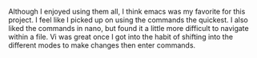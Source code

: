 Although I enjoyed using them all, I think emacs was my favorite for this project. I feel like I picked up on using the commands the quickest. I also liked the commands in nano, but found it a little more difficult to navigate within a file. Vi was great once I got into the habit of shifting into the different modes to make changes then enter commands. 